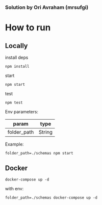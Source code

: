 ### Solution by Ori Avraham (mrsufgi)

# How to run

## Locally

install deps

```
npm install
```

start

```
npm start
```

test

```
npm test
```

Env parameters:

| param       | type   |
| ----------- | ------ |
| folder_path | String |

Example:

```
folder_path=./schemas npm start
```

## Docker

```
docker-compose up -d
```

with env:

```
folder_path=./schemas docker-compose up -d
```
